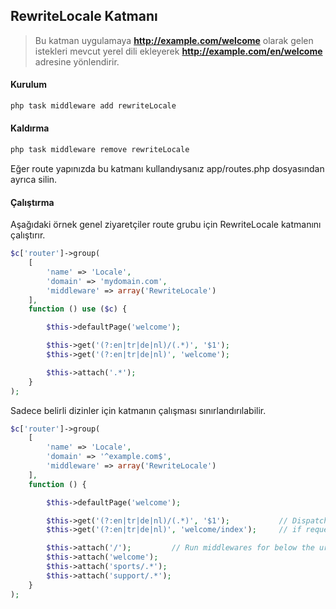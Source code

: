 
## RewriteLocale Katmanı

> Bu katman uygulamaya <b>http://example.com/welcome</b> olarak gelen istekleri mevcut yerel dili ekleyerek <b>http://example.com/en/welcome</b> adresine yönlendirir.

#### Kurulum

```php
php task middleware add rewriteLocale
```

#### Kaldırma

```php
php task middleware remove rewriteLocale
```

Eğer route yapınızda bu katmanı kullandıysanız app/routes.php dosyasından ayrıca silin.

#### Çalıştırma

Aşağıdaki örnek genel ziyaretçiler route grubu için RewriteLocale katmanını çalıştırır.

```php
$c['router']->group(
    [
        'name' => 'Locale', 
        'domain' => 'mydomain.com', 
        'middleware' => array('RewriteLocale')
    ],
    function () use ($c) {

        $this->defaultPage('welcome');

        $this->get('(?:en|tr|de|nl)/(.*)', '$1');
        $this->get('(?:en|tr|de|nl)', 'welcome');

        $this->attach('.*');
    }
);
```

Sadece belirli dizinler için katmanın çalışması sınırlandırılabilir.

```php
$c['router']->group(
    [
        'name' => 'Locale',
        'domain' => '^example.com$',
        'middleware' => array('RewriteLocale')
    ],
    function () {

        $this->defaultPage('welcome');

        $this->get('(?:en|tr|de|nl)/(.*)', '$1');           // Dispatch request for http://example.com/en/folder/class
        $this->get('(?:en|tr|de|nl)', 'welcome/index');     // if request http://example.com/en  -> redirect it to default controller

        $this->attach('/');         // Run middlewares for below the urls
        $this->attach('welcome');
        $this->attach('sports/.*');
        $this->attach('support/.*');
    }
);
```